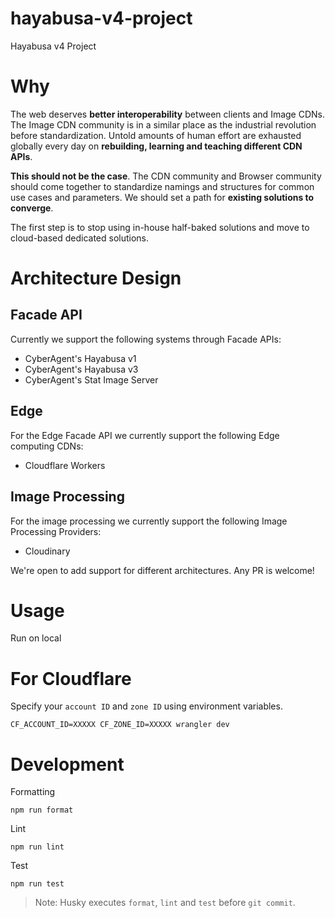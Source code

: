 # hayabusa-v4-project
Hayabusa v4 Project

# Why
The web deserves **better interoperability** between clients and Image CDNs. The Image CDN community is in a similar place as the industrial revolution before standardization. Untold amounts of human effort are exhausted globally every day on **rebuilding, learning and teaching different CDN APIs**.

**This should not be the case**. The CDN community and Browser community should come together to standardize namings and structures for common use cases and parameters. We should set a path for **existing solutions to converge**.

The first step is to stop using in-house half-baked solutions and move to cloud-based dedicated solutions.

# Architecture Design

## Facade API
Currently we support the following systems through Facade APIs:
- CyberAgent's Hayabusa v1
- CyberAgent's Hayabusa v3
- CyberAgent's Stat Image Server 

## Edge
For the Edge Facade API we currently support the following Edge computing CDNs:
- Cloudflare Workers

## Image Processing
For the image processing we currently support the following Image Processing Providers:
- Cloudinary

We're open to add support for different architectures. Any PR is welcome!
# Usage

Run on local

# For Cloudflare
Specify your `account ID` and `zone ID` using environment variables.
```
CF_ACCOUNT_ID=XXXXX CF_ZONE_ID=XXXXX wrangler dev
```

# Development

Formatting
```
npm run format
```

Lint
```
npm run lint
```

Test
```
npm run test
```

> Note: Husky executes `format`, `lint` and `test` before `git commit`.
